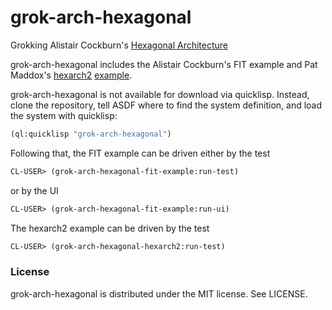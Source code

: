 # grok-arch-hexagonal

Grokking Alistair Cockburn's [Hexagonal Architecture][1]

grok-arch-hexagonal includes the Alistair Cockburn's FIT example and
Pat Maddox's [hexarch2][2] [example][3].

grok-arch-hexagonal is not available for download via
quicklisp. Instead, clone the repository, tell ASDF where to find the
system definition, and load the system with quicklisp:

```lisp
(ql:quicklisp "grok-arch-hexagonal")
```

Following that, the FIT example can be driven either by the test

```lisp
CL-USER> (grok-arch-hexagonal-fit-example:run-test)
```

or by the UI

```lisp
CL-USER> (grok-arch-hexagonal-fit-example:run-ui)
```

The hexarch2 example can be driven by the test

```lisp
CL-USER> (grok-arch-hexagonal-hexarch2:run-test)
```

### License

grok-arch-hexagonal is distributed under the MIT license. See LICENSE.

[1]: http://alistair.cockburn.us/Hexagonal+architecture
[2]: https://github.com/patmaddox/hexarch2
[3]: http://www.patmaddox.com/2014/05/15/poof-and-then-rails-was-gone/
